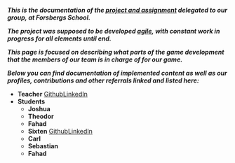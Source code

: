 ***This is the documentation of the [project and assignment](https://github.com/SirBucketT/GameProject1/) delegated to our group, at Forsbergs School.***

***The project was supposed to be developed [agile](https://agilemanifesto.org/), with constant work in progress for all elements until end.***

***This page is focused on describing what parts of the game development that the members of our team is in charge of for our game.***

***Below you can find documentation of implemented content as well as our profiles, contributions and other referrals linked and listed here:***

* **Teacher**
    [Github](https://www.linkedin.com/in/tingzhb/)[LinkedIn](https://github.com/tingzhb)
* **Students**
    * **Joshua**
    * **Theodor**
    * **Fahad** 
    * **Sixten** [Github](https://www.github.com/)[LinkedIn](https://www.linkedin.com/in/sibjor/)
    * **Carl**
    * **Sebastian**
    * **Fahad**
